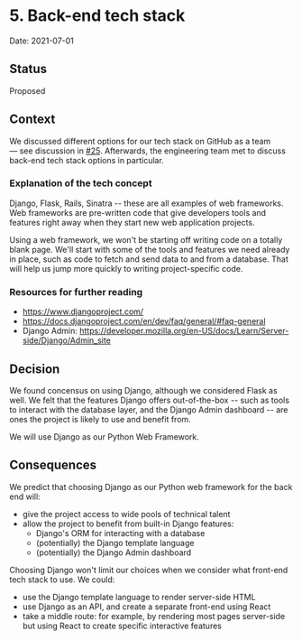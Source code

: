 # 5. Back-end tech stack

Date: 2021-07-01

## Status

Proposed

## Context

We discussed different options for our tech stack on GitHub as a team — see discussion in [#25](https://github.com/18F/OPRE-Unicorn/issues/25). Afterwards, the engineering team met to discuss back-end tech stack options in particular. 

### Explanation of the tech concept

Django, Flask, Rails, Sinatra -- these are all examples of web frameworks. Web frameworks are pre-written code that give developers tools and features right away when they start new web application projects. 

Using a web framework, we won't be starting off writing code on a totally blank page. We'll start with some of the tools and features we need already in place, such as code to fetch and send data to and from a database. That will help us jump more quickly to writing project-specific code. 

### Resources for further reading

+ https://www.djangoproject.com/
+ https://docs.djangoproject.com/en/dev/faq/general/#faq-general 
+ Django Admin: https://developer.mozilla.org/en-US/docs/Learn/Server-side/Django/Admin_site

## Decision

We found concensus on using Django, although we considered Flask as well. We felt that the features Django offers out-of-the-box -- such as tools to interact with the database layer, and the Django Admin dashboard -- are ones the project is likely to use and benefit from. 

We will use Django as our Python Web Framework. 

## Consequences

We predict that choosing Django as our Python web framework for the back end will:

* give the project access to wide pools of technical talent
* allow the project to benefit from built-in Django features:
  * Django's ORM for interacting with a database
  * (potentially) the Django template language
  * (potentially) the Django Admin dashboard

Choosing Django won't limit our choices when we consider what front-end tech stack to use. We could: 

* use the Django template language to render server-side HTML
* use Django as an API, and create a separate front-end using React
* take a middle route: for example, by rendering most pages server-side but using React to create specific interactive features

